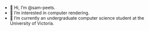 - 👋 Hi, I’m @sam-peets.
- 👀 I’m interested in computer rendering.
- 🌱 I’m currently an undergraduate computer science student at the University of Victoria.
